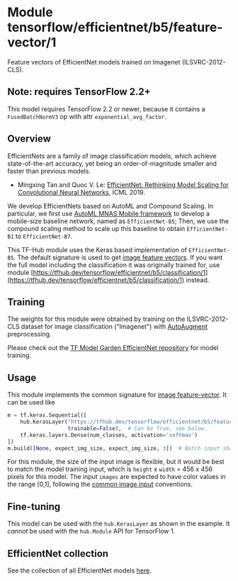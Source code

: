 # Module tensorflow/efficientnet/b5/feature-vector/1

Feature vectors of EfficientNet models trained on Imagenet (ILSVRC-2012-CLS).

<!-- dataset: imagenet-ilsvrc-2012-cls -->
<!-- asset-path: legacy -->
<!-- module-type: image-feature-vector -->
<!-- task: image-feature-vector -->
<!-- network-architecture: efficientnet-b5 -->
<!-- fine-tunable: true -->
<!-- format: saved_model_2 -->

## Note: requires TensorFlow 2.2+

This model requires TensorFlow 2.2 or newer, because it contains
a `FusedBatchNormV3` op with attr `exponential_avg_factor`.

## Overview

EfficientNets are a family of image classification models, which achieve
state-of-the-art accuracy, yet being an order-of-magnitude smaller and faster
than previous models.

*   Mingxing Tan and Quoc V. Le:
    [EfficientNet: Rethinking Model Scaling for Convolutional Neural Networks](https://arxiv.org/abs/1905.11946),
    ICML 2019.

We develop EfficientNets based on AutoML and Compound Scaling. In particular, we
first use
[AutoML MNAS Mobile framework](https://ai.googleblog.com/2018/08/mnasnet-towards-automating-design-of.html)
to develop a mobile-size baseline network, named as `EfficientNet-B5`; Then, we
use the compound scaling method to scale up this baseline to obtain
`EfficientNet-B1` to `EfficientNet-B7`.

This TF-Hub module uses the Keras based implementation of
`EfficientNet-B5`. The default signature is used to get
[image feature vectors](https://www.tensorflow.org/hub/common_signatures/images#feature-vector).
If you want the full model including the classification it was originally
trained for, use module
[https://tfhub.dev/tensorflow/efficientnet/b5/classification/1](https://tfhub.dev/tensorflow/efficientnet/b5/classification/1)
instead.

## Training

The weights for this module were obtained by training on the ILSVRC-2012-CLS
dataset for image classification ("Imagenet") with
[AutoAugment](https://arxiv.org/abs/1805.09501) preprocessing.

Please check out the
[TF Model Garden EfficientNet repository](https://github.com/tensorflow/models/tree/master/official/vision/image_classification)
for model training.

## Usage

This module implements the common signature for
[image feature-vector](https://www.tensorflow.org/hub/common_signatures/images#feature-vector).
It can be used like

```python
m = tf.keras.Sequential([
    hub.KerasLayer("https://tfhub.dev/tensorflow/efficientnet/b5/feature-vector/1",
                   trainable=False),  # Can be True, see below.
    tf.keras.layers.Dense(num_classes, activation='softmax')
])
m.build([None, expect_img_size, expect_img_size, 3])  # Batch input shape.
```

For this module, the size of the input image is flexible, but it would be best
to match the model training input, which is `height` x `width` = 456 x 456
pixels for this model. The input `images` are expected to have color values in
the range [0,1], following the
[common image input](https://www.tensorflow.org/hub/common_signatures/images#input)
conventions.

## Fine-tuning

This model can be used with the `hub.KerasLayer` as shown in the example. It
*cannot* be used with the `hub.Module` API for TensorFlow 1.

## EfficientNet collection

See the collection of all EfficientNet models
[here](https://tfhub.dev/google/collections/efficientnet/1).
